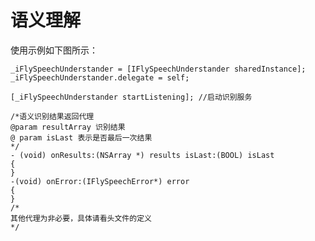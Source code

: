 # 语义理解

使用示例如下图所示：

    _iFlySpeechUnderstander = [IFlySpeechUnderstander sharedInstance];
    _iFlySpeechUnderstander.delegate = self; 

    [_iFlySpeechUnderstander startListening]; //启动识别服务

    /*语义识别结果返回代理
    @param resultArray 识别结果
    @ param isLast 表示是否最后一次结果
    */
    - (void) onResults:(NSArray *) results isLast:(BOOL) isLast
    {
    }
    -(void) onError:(IFlySpeechError*) error
    {
    }
    /*
    其他代理为非必要，具体请看头文件的定义
    */